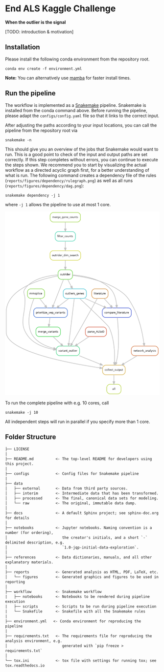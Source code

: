End ALS Kaggle Challenge
==============================

**When the outlier is the signal**

[TODO: introduction & motivation]

Installation
------------

Please install the following conda environment from the repository root.

```commandline
conda env create -f environment.yml
```

**Note:** You can alternatively use [mamba](https://mamba.readthedocs.io/en/latest/index.html) for faster install times.

Run the pipeline
----------------

The workflow is implemented as a [Snakemake](https://snakemake.github.io) pipeline.
Snakemake is installed from the conda command above.
Before running the pipeline, please adapt the `configs/config.yaml` file so that it links to the correct input.

After adjusting the paths according to your input locations, you can call the pipeline from the repository root via

```commandline
snakemake -n
```

This should give you an overview of the jobs that Snakemake would want to run.
This is a good point to check of the input and output paths are set correctly.
If this step completes without errors, you can continue to execute the steps shown.
We recommend you to start by visualizing the actual workflow as a directed acyclic graph first, for a better understanding of what is run.
The following command creates a dependency file of the rules (`reports/figures/dependency/rulegraph.png`) as well as all runs (`reports/figures/dependency/dag.png`):

```commandline
snakemake dependency -j 1
```

where `-j 1` allows the pipeline to use at most 1 core.

![rulegraph](reports/figures/dependency/rulegraph.png "Rule graph of the Snakemake workflow")


To run the complete pipeline with e.g. 10 cores, call

```commandline
snakemake -j 10
```

All independent steps will run in parallel if you specify more than 1 core.


Folder Structure
----------------

    ├── LICENSE
    |
    ├── README.md          <- The top-level README for developers using this project.
    |
    ├── configs            <- Config files for Snakemake pipeline
    |
    ├── data
    │   ├── external       <- Data from third party sources.
    │   ├── interim        <- Intermediate data that has been transformed.
    │   ├── processed      <- The final, canonical data sets for modeling.
    │   └── raw            <- The original, immutable data dump.
    │
    ├── docs               <- A default Sphinx project; see sphinx-doc.org for details
    │
    ├── notebooks          <- Jupyter notebooks. Naming convention is a number (for ordering),
    │                         the creator's initials, and a short `-` delimited description, e.g.
    │                         `1.0-jqp-initial-data-exploration`.
    │
    ├── references         <- Data dictionaries, manuals, and all other explanatory materials.
    │
    ├── reports            <- Generated analysis as HTML, PDF, LaTeX, etc.
    │   └── figures        <- Generated graphics and figures to be used in reporting
    │
    ├── workflow           <- Snakemake workflow
    |   ├── notebooks      <- Notebooks to be rendered during pipeline execution
    |   ├── scripts        <- Scripts to be run during pipeline execution
    |   └── Snakefile      <- Snakefile with all the Snakemake rules
    |
    ├── environment.yml   <- Conda environment for reproducing the pipeline
    |
    ├── requirements.txt   <- The requirements file for reproducing the analysis environment, e.g.
    │                         generated with `pip freeze > requirements.txt`
    │
    └── tox.ini            <- tox file with settings for running tox; see tox.readthedocs.io
